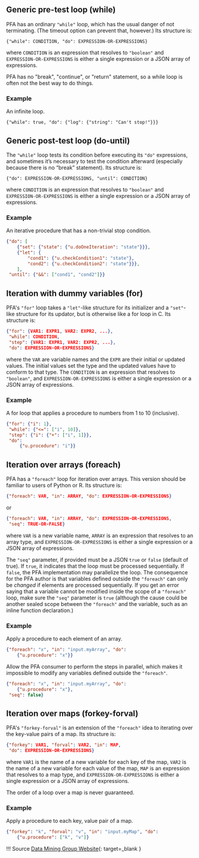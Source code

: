 ## Generic pre-test loop (while)
PFA has an ordinary `"while"` loop, which has the usual danger of not terminating. (The timeout option can prevent that, however.) Its structure is:

`{"while": CONDITION, "do": EXPRESSION-OR-EXPRESSIONS}`

where `CONDITION` is an expression that resolves to `"boolean"` and `EXPRESSION-OR-EXPRESSIONS` is either a single expression or a JSON array of expressions.

PFA has no "break", "continue", or "return" statement, so a while loop is often not the best way to do things.

### Example
An infinite loop.

`{"while": true, "do": {"log": {"string": "Can't stop!"}}}`

## Generic post-test loop (do-until)
The `"while"` loop tests its condition before executing its `"do"` expressions, and sometimes it’s necessary to test the condition afterward (especially because there is no “break” statement). Its structure is:

`{"do": EXPRESSION-OR-EXPRESSIONS, "until": CONDITION}`

where `CONDITION` is an expression that resolves to `"boolean"` and `EXPRESSION-OR-EXPRESSIONS` is either a single expression or a JSON array of expressions.

### Example
An iterative procedure that has a non-trivial stop condition.

```json
{"do": [
    {"set": {"state": {"u.doOneIteration": "state"}}},
    {"let": {
        "cond1": {"u.checkCondition1": "state"},
        "cond2": {"u.checkCondition2": "state"}}},
    ],
 "until": {"&&": ["cond1", "cond2"]}}
```

## Iteration with dummy variables (for)

PFA's `"for"` loop takes a `"let"`-like structure for its initializer and a `"set"`-like structure for its updator, but is otherwise like a for loop in C. Its structure is:

```json
{"for": {VAR1: EXPR1, VAR2: EXPR2, ...},
 "while": CONDITION,
 "step": {VAR1: EXPR1, VAR2: EXPR2, ...},
 "do": EXPRESSION-OR-EXPRESSIONS}
```

where the `VAR` are variable names and the `EXPR` are their initial or updated values. The initial values set the type and the updated values have to conform to that type. The `CONDITION` is an expression that resolves to `"boolean"`, and `EXPRESSION-OR-EXPRESSIONS` is either a single expression or a JSON array of expressions.

### Example
A for loop that applies a procedure to numbers from 1 to 10 (inclusive).

```json
{"for": {"i": 1},
 "while": {"<=": ["i", 10]},
 "step": {"i": {"+": ["i", 1]}},
 "do":
     {"u.procedure": "i"}}
```

## Iteration over arrays (foreach)
PFA has a `"foreach"` loop for iteration over arrays. This version should be familiar to users of Python or R. Its structure is:

```json
{"foreach": VAR, "in": ARRAY, "do": EXPRESSION-OR-EXPRESSIONS}
```

or

```json
{"foreach": VAR, "in": ARRAY, "do": EXPRESSION-OR-EXPRESSIONS,
 "seq": TRUE-OR-FALSE}
```

where `VAR` is a new variable name, `ARRAY` is an expression that resolves to an array type, and `EXPRESSION-OR-EXPRESSIONS` is either a single expression or a JSON array of expressions.

The `"seq"` parameter, if provided must be a JSON `true` or `false` (default of true). If `true`, it indicates that the loop must be processed sequentially. If `false`, the PFA implementation may parallelize the loop. The consequence for the PFA author is that variables defined outside the `"foreach"` can only be *changed* if elements are processed sequentially. If you get an error saying that a variable cannot be modified inside the scope of a `"foreach"` loop, make sure the `"seq"` parameter is `true` (although the cause could be another sealed scope between the `"foreach"` and the variable, such as an inline function declaration.)

### Example
Apply a procedure to each element of an array.

```json
{"foreach": "x", "in": "input.myArray", "do":
    {"u.procedure": "x"}}
```

Allow the PFA consumer to perform the steps in parallel, which makes it impossible to modify any variables defined outside the `"foreach"`.

```json
{"foreach": "x", "in": "input.myArray", "do":
    {"u.procedure": "x"},
 "seq": false}
```

## Iteration over maps (forkey-forval)
PFA's `"forkey-forval"` is an extension of the `"foreach"` idea to iterating over the key-value pairs of a map. Its structure is:

```json
{"forkey": VAR1, "forval": VAR2, "in": MAP,
 "do": EXPRESSION-OR-EXPRESSIONS}
```

where `VAR1` is the name of a new variable for each key of the map, `VAR2` is the name of a new variable for each value of the map, `MAP` is an expression that resolves to a map type, and `EXPRESSION-OR-EXPRESSIONS` is either a single expression or a JSON array of expressions.

The order of a loop over a map is never guaranteed.

### Example
Apply a procedure to each key, value pair of a map.

```json
{"forkey": "k", "forval": "v", "in": "input.myMap", "do":
    {"u.procedure": ["k", "v"]}
```

!!! Source
    [Data Mining Group Website](http://dmg.org/pfa/){: target=_blank }